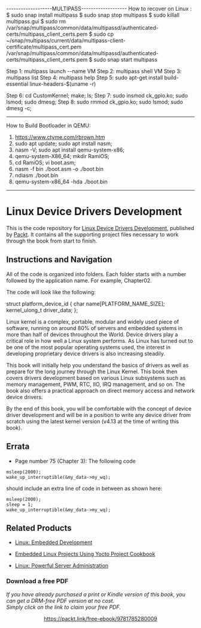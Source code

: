-------------------MULTIPASS-------------------
How to recover on Linux :
$ sudo snap install multipass
$ sudo snap stop multipass
$ sudo killall multipass.gui
$ sudo rm /var/snap/multipass/common/data/multipassd/authenticated-certs/multipass_client_certs.pem
$ sudo cp ~/snap/multipass/current/data/multipass-client-certificate/multipass_cert.pem /var/snap/multipass/common/data/multipassd/authenticated-certs/multipass_client_certs.pem
$ sudo snap start multipass

Step 1: multipass launch --name VM
Step 2: multipass shell VM
Step 3: multipass list
Step 4: multipass help
Step 5: sudo apt-get install build-essential linux-headers-$(uname -r)

Step 6: cd CustomKernel; make; ls;
Step 7: sudo insmod ck_gpio.ko; sudo lsmod; sudo dmesg;
Step 8: sudo rmmod ck_gpio.ko; sudo lsmod; sudo dmesg -c;

-----------------------------------------------
How to Build Bootloader in QEMU:
1. https://www.ctyme.com/rbrown.htm
2. sudo apt update; sudo apt install nasm;
3. nasm -V; sudo apt install qemu-system-x86;
4. qemu-system-X86_64; mkdir RamiOS;
5. cd RamiOS; vi boot.asm;
6. nasm -f bin ./boot.asm -o ./boot.bin
7. ndiasm ./boot.bin
8. qemu-system-x86_64 -hda ./boot.bin
-----------------------------------------------

# Linux Device Drivers Development
This is the code repository for [Linux Device Drivers Development](https://www.packtpub.com/networking-and-servers/linux-device-drivers-development?utm_source=github&utm_medium=repository&utm_campaign=9781785280009), published by [Packt](https://www.packtpub.com/?utm_source=github). It contains all the supporting project files necessary to work through the book from start to finish.
## Instructions and Navigation
All of the code is organized into folders. Each folder starts with a number followed by the application name. For example, Chapter02.



The code will look like the following:

struct platform_device_id { 
   char name[PLATFORM_NAME_SIZE]; 
   kernel_ulong_t driver_data; 
};

Linux kernel is a complex, portable, modular and widely used piece of software, running on around 80% of servers and embedded systems in more than half of devices throughout the World. Device drivers play a critical role in how well a Linux system performs. As Linux has turned out to be one of the most popular operating systems used, the interest in developing proprietary device drivers is also increasing steadily.

This book will initially help you understand the basics of drivers as well as prepare for the long journey through the Linux Kernel. This book then covers drivers development based on various Linux subsystems such as memory management, PWM, RTC, IIO, IRQ management, and so on. The book also offers a practical approach on direct memory access and network device drivers.

By the end of this book, you will be comfortable with the concept of device driver development and will be in a position to write any device driver from scratch using the latest kernel version (v4.13 at the time of writing this book).

## Errata

* Page number 75 (Chapter 3): The following code 
```
msleep(2000);
wake_up_interruptible(&my_data->my_wq);
 ``` 
should include an extra line of code in between as shown here:
```
msleep(2000);
sleep = 1;
wake_up_interruptible(&my_data->my_wq);
 ``` 

## Related Products
* [Linux: Embedded Development](https://www.packtpub.com/application-development/linux-embedded-development?utm_source=github&utm_medium=repository&utm_campaign=9781787124202)

* [Embedded Linux Projects Using Yocto Project Cookbook](https://www.packtpub.com/virtualization-and-cloud/embedded-linux-projects-using-yocto-project-cookbook?utm_source=github&utm_medium=repository&utm_campaign=9781784395186)

* [Linux: Powerful Server Administration](https://www.packtpub.com/networking-and-servers/linux-powerful-server-administration?utm_source=github&utm_medium=repository&utm_campaign=9781788293778)
### Download a free PDF

 <i>If you have already purchased a print or Kindle version of this book, you can get a DRM-free PDF version at no cost.<br>Simply click on the link to claim your free PDF.</i>
<p align="center"> <a href="https://packt.link/free-ebook/9781785280009">https://packt.link/free-ebook/9781785280009 </a> </p>
